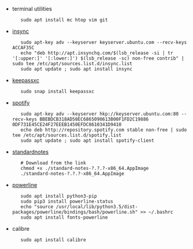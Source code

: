 - terminal utilities

         sudo apt install mc htop vim git

- [insync](https://www.insynchq.com/downloads#repositories)

         sudo apt-key adv --keyserver keyserver.ubuntu.com --recv-keys ACCAF35C
         echo "deb http://apt.insynchq.com/$(lsb_release -si | tr '[:upper:]' '[:lower:]') $(lsb_release -sc) non-free contrib" | sudo tee /etc/apt/sources.list.d/insync.list
         sudo apt update ; sudo apt install insync

- [keepassxc](https://keepassxc.org/download#linux)

         sudo snap install keepassxc
  
- [spotify](https://www.spotify.com/cz/download/linux/)

         sudo apt-key adv --keyserver hkp://keyserver.ubuntu.com:80 --recv-keys BBEBDCB318AD50EC6865090613B00F1FD2C19886 0DF731E45CE24F27EEEB1450EFDC8610341D9410
         echo deb http://repository.spotify.com stable non-free | sudo tee /etc/apt/sources.list.d/spotify.list
         sudo apt update ; sudo apt install spotify-client

- [standardnotes](https://standardnotes.org/getting-started?downloaded=linux)

         # Download from the link 
         chmod +x ./standard-notes-?.?.?-x86_64.AppImage
         ./standard-notes-?.?.?-x86_64.AppImage

- [powerline](https://powerline.readthedocs.io/en/latest/installation.html)

         sudo apt install python3-pip
         sudo pip3 install powerline-status
         echo "source /usr/local/lib/python3.5/dist-packages/powerline/bindings/bash/powerline.sh" >> ~/.bashrc
         sudo apt install fonts-powerline

- calibre

         sudo apt install calibre
